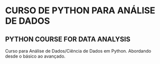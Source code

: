 # CURSO DE PYTHON PARA ANÁLISE DE DADOS
## PYTHON COURSE FOR DATA ANALYSIS
Curso para Análise de Dados/Ciência de Dados em Python. Abordando desde o básico ao avançado.
